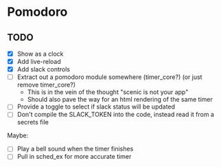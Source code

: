 # Pomodoro

## TODO

- [x] Show as a clock
- [x] Add live-reload
- [x] Add slack controls
- [ ] Extract out a pomodoro module somewhere (timer_core?) (or just remove timer_core?)
  - This is in the vein of the thought "scenic is not your app"
  - Should also pave the way for an html rendering of the same timer
- [ ] Provide a toggle to select if slack status will be updated
- [ ] Don't compile the SLACK_TOKEN into the code, instead read it from a secrets file

Maybe:
- [ ] Play a bell sound when the timer finishes
- [ ] Pull in sched_ex for more accurate timer
